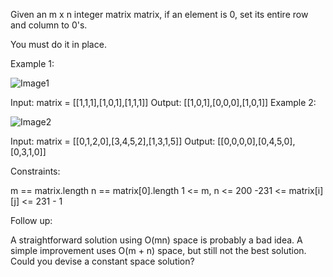 Given an m x n integer matrix matrix, if an element is 0, set its entire row and column to 0's.

You must do it in place.

 

Example 1:

![Image1](https://assets.leetcode.com/uploads/2020/08/17/mat1.jpg "Image1")

Input: matrix = [[1,1,1],[1,0,1],[1,1,1]]
Output: [[1,0,1],[0,0,0],[1,0,1]]
Example 2:


![Image2](https://assets.leetcode.com/uploads/2020/08/17/mat2.jpg "Image2")

Input: matrix = [[0,1,2,0],[3,4,5,2],[1,3,1,5]]
Output: [[0,0,0,0],[0,4,5,0],[0,3,1,0]]
 

Constraints:

m == matrix.length
n == matrix[0].length
1 <= m, n <= 200
-231 <= matrix[i][j] <= 231 - 1
 

Follow up:

A straightforward solution using O(mn) space is probably a bad idea.
A simple improvement uses O(m + n) space, but still not the best solution.
Could you devise a constant space solution?